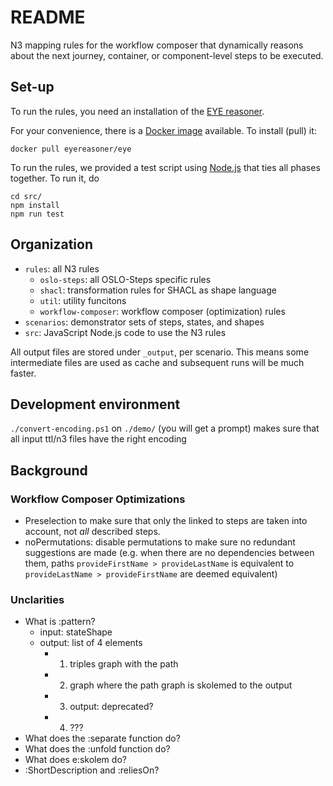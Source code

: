 # README

N3 mapping rules for the workflow composer that dynamically reasons about the next journey, container, or component-level steps to be executed.

## Set-up

To run the rules, you need an installation of the [EYE reasoner](https://github.com/eyereasoner/eye).

For your convenience, there is a [Docker image](https://hub.docker.com/r/eyereasoner/eye) available.
To install (pull) it:

```shell
docker pull eyereasoner/eye
```

To run the rules, we provided a test script using [Node.js](https://nodejs.org) that ties all phases together.
To run it, do

```shell
cd src/
npm install
npm run test
```

## Organization

- `rules`: all N3 rules
  - `oslo-steps`: all OSLO-Steps specific rules
  - `shacl`: transformation rules for SHACL as shape language
  - `util`: utility funcitons
  - `workflow-composer`: workflow composer (optimization) rules
- `scenarios`: demonstrator sets of steps, states, and shapes
- `src`: JavaScript Node.js code to use the N3 rules

All output files are stored under `_output`, per scenario.
This means some intermediate files are used as cache and subsequent runs will be much faster.

## Development environment

`./convert-encoding.ps1` on `./demo/` (you will get a prompt) makes sure that all input ttl/n3 files have the right encoding

## Background

### Workflow Composer Optimizations

- Preselection to make sure that only the linked to steps are taken into account, not _all_ described steps.
- noPermutations: disable permutations to make sure no redundant suggestions are made (e.g. when there are no dependencies between them, paths `provideFirstName > provideLastName` is equivalent to `provideLastName > provideFirstName` are deemed equivalent)

### Unclarities

- What is :pattern?
  - input: stateShape
  - output: list of 4 elements
    - 1. triples graph with the path
    - 2. graph where the path graph is skolemed to the output
    - 3. output: deprecated?
    - 4. ???
- What does the :separate function do?
- What does the :unfold function do?
- What does e:skolem do?
- :ShortDescription and :reliesOn?

